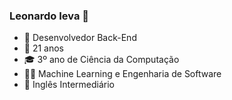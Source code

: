 ### Leonardo Ieva 👋

- 💾 Desenvolvedor Back-End
- 🥳 21 anos
- 🎓 3º ano de Ciência da Computação
- 👨‍💻 Machine Learning e Engenharia de Software
- 💬 Inglês Intermediário


